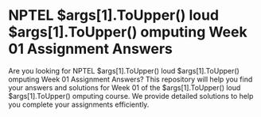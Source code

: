# NPTEL  $args[1].ToUpper() loud $args[1].ToUpper() omputing Week 01 Assignment Answers

Are you looking for NPTEL  $args[1].ToUpper() loud $args[1].ToUpper() omputing Week 01 Assignment Answers? This repository will help you find your answers and solutions for Week 01 of the  $args[1].ToUpper() loud $args[1].ToUpper() omputing course. We provide detailed solutions to help you complete your assignments efficiently.